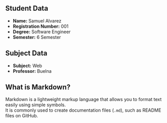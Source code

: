 ## Student Data
- **Name:** Samuel Alvarez
- **Registration Number:** 001
- **Degree:** Software Engineer
- **Semester:** 6 Semester

## Subject Data
- **Subject:** Web
- **Professor:** Buelna

## What is Markdown?
Markdown is a lightweight markup language that allows you to format text easily using simple symbols.  
It is commonly used to create documentation files (`.md`), such as README files on GitHub. 
